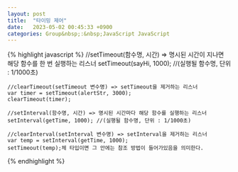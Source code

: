 ```yaml
---
layout: post
title:  "타이밍 제어"
date:   2023-05-02 00:45:33 +0900
categories: Group&nbsp;:&nbsp;JavaScript JavaScript
---
```


{% highlight javascript %}
    //setTimeout(함수명, 시간) => 명시된 시간이 지나면 해당 함수를 한 번 실행하는 리스너
    setTimeout(sayHi, 1000); //(실행될 함수명, 단위 : 1/1000초)

    //clearTimeout(setTimeout 변수명) => setTimeout을 제거하는 리스너
    var timer = setTimeout(alertStr, 3000);
    clearTimeout(timer);

    //setInterval(함수명, 시간) => 명시된 시간마다 해당 함수를 실행하는 리스너
    setInterval(getTime, 1000); //(실행될 함수명, 단위 : 1/1000초)

    //clearInterval(setInterval 변수명) => setInterval을 제거하는 리스너
    var temp = setInterval(getTime, 1000);
    setTimeout(temp);체 타입이면 그 안에는 참조 방법이 들어가있음을 의미한다.
{% endhighlight %}